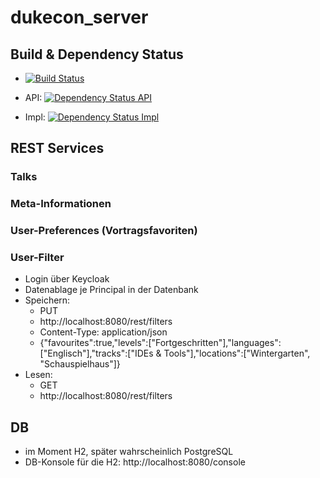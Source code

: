 # dukecon_server

## Build & Dependency Status

* [![Build Status](https://travis-ci.org/dukecon/dukecon_server.svg?branch=master)](https://travis-ci.org/dukecon/dukecon_server)

* API: [![Dependency Status API](https://www.versioneye.com/user/projects/5552099d06c318a32a0000c5/badge.svg?style=flat)](https://www.versioneye.com/user/projects/5552099d06c318a32a0000c5)
* Impl: [![Dependency Status Impl](https://www.versioneye.com/user/projects/555209a206c3183055000123/badge.svg?style=flat)](https://www.versioneye.com/user/projects/555209a206c3183055000123)

## REST Services

### Talks

### Meta-Informationen

### User-Preferences (Vortragsfavoriten)

### User-Filter
* Login über Keycloak
* Datenablage je Principal in der Datenbank
* Speichern:
  * PUT
  * http://localhost:8080/rest/filters
  * Content-Type: application/json
  * {"favourites":true,"levels":["Fortgeschritten"],"languages":["Englisch"],"tracks":["IDEs & Tools"],"locations":["Wintergarten", "Schauspielhaus"]}
* Lesen:
  * GET
  * http://localhost:8080/rest/filters

## DB

* im Moment H2, später wahrscheinlich PostgreSQL
* DB-Konsole für die H2: http://localhost:8080/console